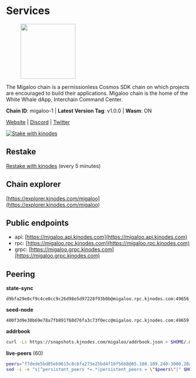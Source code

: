 # Services

<figure><img src="https://raw.githubusercontent.com/kj89/testnet_manuals/main/pingpub/logos/migaloo.png" width="150" alt=""><figcaption></figcaption></figure>

The Migaloo chain is a permissionless Cosmos SDK chain on which  projects are encouraged to build their applications. Migaloo chain  is the home of the White Whale dApp, Interchain Command Center.

**Chain ID**: migaloo-1 | **Latest Version Tag**: v1.0.0 | **Wasm**: ON

[Website](https://whitewhale.money) | [Discord](https://discord.gg/AyvcgD4jy3) | [Twitter](https://twitter.com/WhiteWhaleDefi)

[![Stake with kjnodes](https://i.ibb.co/cr44Q8j/button-stake-with-kjnodes.png)](https://restake.app/migaloo/migaloovaloper1jxtgnfw3tatfh90ju9j76dfrt3yea0zw2vnr8v)

## Restake

[Restake with kjnodes](https://restake.app/migaloo/migaloovaloper1jxtgnfw3tatfh90ju9j76dfrt3yea0zw2vnr8v) (every 5 minutes)
## Chain explorer
[https://explorer.kjnodes.com/migaloo](https://explorer.kjnodes.com/migaloo)

## Public endpoints

* api: [https://migaloo.api.kjnodes.com](https://migaloo.api.kjnodes.com)
* rpc: [https://migaloo.rpc.kjnodes.com](https://migaloo.rpc.kjnodes.com)
* grpc: [https://migaloo.grpc.kjnodes.com](https://migaloo.grpc.kjnodes.com)

## Peering

**state-sync**

```text
d9bfa29e0cf9c4ce0cc9c26d98e5d97228f93b0b@migaloo.rpc.kjnodes.com:49656
```

**seed-node**

```text
400f3d9e30b69e78a7fb891f60d76fa3c73f0ecc@migaloo.rpc.kjnodes.com:49659
```

**addrbook**
```bash
curl -Ls https://snapshots.kjnodes.com/migaloo/addrbook.json > $HOME/.migalood/config/addrbook.json
```

**live-peers** (60)
```bash
peers="f7dede5bd05eb9615c8c6fa273e25bd4f10f56b8@65.108.109.240:3000,20a8ee3728b358f9de624febd85464eb89dddd37@63.225.118.133:36656,a834ef7ec0a65ac7c5bf976a9af5adb3a71d7a19@65.108.8.247:20756,aba0c3f98fb5bef1a0d991b8e2b8bba24f9908b6@65.108.111.236:55736,f4cada0792353a16093ea9ecb872cb5962ce01ce@65.109.71.210:26656,0326c9ee117587b7ebe3b26b00820642a8cf48ff@65.108.238.102:20756,ccaccdf6bafcb57197d86a1420a289cd39fe0ae9@85.10.200.231:8095,6c42aacf3939d503bad695d86108d214680e04a8@144.76.175.189:20756,175ca82ab5b282549d68d79ff2c3703d26bcacef@141.94.109.71:20757,78f0f5aa89b7ed92a5728dd3f67f646d8dda5213@198.244.228.162:55736,41caa4106f68977e3a5123e56f57934a2d34a1c1@95.214.53.5:27096,d9bfa29e0cf9c4ce0cc9c26d98e5d97228f93b0b@65.109.88.38:49656,e91f650bb3d5b66762093150718af358c6355cc5@15.235.10.35:36656,b3538ee0cf0245a5d7d7c1ef82cdf4a60e7d36ed@173.215.85.171:20080,9780ea85f4d0f4cb5ebca14992ce11ebe1982d35@188.172.229.26:26656,81eefc4de6acec31ccdd519d53270be024e4fe68@51.210.223.186:7095,d20e91b12956469860da37a8e538305dad8d23d4@185.119.118.110:4000,320ec920b1c1adc94556f9f64eeb575e07ef9d27@24.158.14.210:26656,45c246b7f17bb9d95a3155e53ae32850de03d946@195.14.6.2:26656,a0a450ead908bd65813322c1373802ef32c5736d@65.108.235.33:4000,4236750928a4dcb742e50e30e500ebc9ee39f240@35.223.246.103:26656,347e6fa3c974e91aee92da5793486ba3f1bae67d@23.88.112.67:26656,e39876398a43c0f9b93b5a82d8e38fa57c0373b5@65.109.89.19:20756,3b3428d679faa1bd498b3554ca798de3a0d802c6@162.19.89.8:20756,8a9e42026a687b2762cefbd74584ccbd6afa0be1@65.109.83.124:26656,dfb44159d26b62affd7112367e082b2397bbff15@65.108.136.206:26656,8917d5ba9ff160e192a3178252856d371236f7d6@45.85.147.42:55656,fe04ff9a13d8f0b23463e832f75eb5c845bd375e@213.239.214.73:7095,2fd235d3f0a1a84abd197dcfdaf04fdabc092db8@168.119.62.80:26656,9f55d181ba68c2a7b62d065fa5974bc1ada7395f@188.165.252.51:26656,0c38efdc028867765e68f02979958468384ad087@51.89.155.2:23656,59c74642d0ec4d012dd7bd0a7e5af1eadf2061b2@65.109.30.183:26656,9cb7ba30c7eb7e9b516b90e09ca0f53250927440@146.59.52.135:8095,746b92ec1a7c743bf53a35515efc7ca77e9dcbac@174.138.190.190:36656,98e489fc375c4dd26eb0d2410fab4e1ab049f61b@144.126.141.236:26656,ba6f2c1a1174fbc19e1fff75922f56c779d788d8@38.146.3.131:20756,6870906f86e474d88d077c7c55af36debe49da04@178.162.165.194:7095,1efa54b5e318fad742f060d3938a963333bd8ae9@142.93.189.65:26656,c616069071f0864b5b0e995f8d8961536b41ab62@15.204.141.36:26656,ad4a3df80407d721cad9ea4b7016b7f5a7775bfe@162.55.239.79:26665,95a68d5280d9a3ae6d688e89bd4e4fe295b11a92@31.156.88.34:26656,9c77e7e841e1e5231d0f793dfbe051e9cbb13747@94.79.54.137:16656,0f1d4faac06ce19b964a7e5db063b328e58fdc6f@65.108.141.109:46656,6801b2f80cdb6a02fbc7e23e1e1d393788e37e84@64.5.123.231:26656,2e71dbd7d4c079ba7894c5287291c17ba58a6504@141.95.47.78:26656,ebc272824924ea1a27ea3183dd0b9ba713494f83@195.3.220.136:27096,e3fee82bd16509145c45b3dc0b8f4db25315078e@212.227.13.120:26656,d23d14793da108b107ac809f5643d5bbbbbcb6a5@65.108.75.107:46656,80be85c4980deccaa2fbd710029f0eb660dadf9a@51.81.16.186:26656,36e1c376a0c5da53382a8ccb081d6a3e4831d165@65.108.234.59:26666,45a88789d86553f6cd7c7ee48786847e462e7dd6@5.75.161.219:26656,5429bc670b77cd9c61481912ea194bea8aa6d0cd@51.81.155.189:20756,dfe5f91f824880e19d47475546d9874e0f2cea8c@5.79.74.229:8095,a46ad42b84690a2af0071f20337182b3bfba75fc@38.146.3.130:20756,25cc124e251999047c971721765947b03544b9d6@45.152.13.148:26656,51ca404bbc73d07fc0d6529388c90f807c5acf0b@65.109.104.72:20756,bad243ed32f5df33f3227aca407310e66ca19b19@116.202.143.92:20756,4da079a17063c84724965a5367bbf8a52528dd67@65.108.128.139:2060,327fb12682b6450564330abec78f13fa35bd9b78@37.187.149.73:26706,013226057046995f2fa6cbaaa4a1d90508ddc2c1@195.201.222.82:26013"
sed -i -e "s|^persistent_peers *=.*|persistent_peers = \"$peers\"|" $HOME/.migalood/config/config.toml
```
